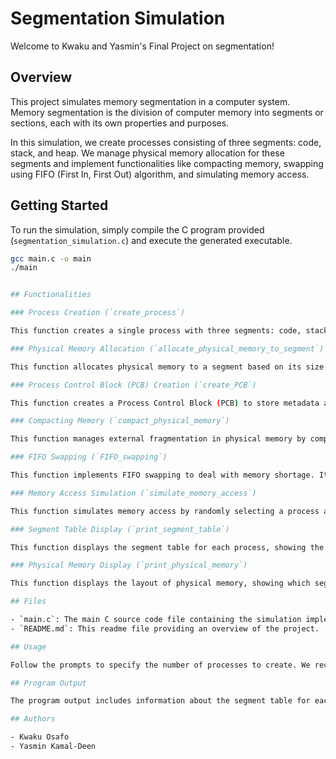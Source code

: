 # Segmentation Simulation

Welcome to Kwaku and Yasmin's Final Project on segmentation!

## Overview

This project simulates memory segmentation in a computer system. Memory segmentation is the division of computer memory into segments or sections, each with its own properties and purposes. 

In this simulation, we create processes consisting of three segments: code, stack, and heap. We manage physical memory allocation for these segments and implement functionalities like compacting memory, swapping using FIFO (First In, First Out) algorithm, and simulating memory access.

## Getting Started

To run the simulation, simply compile the C program provided (`segmentation_simulation.c`) and execute the generated executable.

```bash
gcc main.c -o main
./main


## Functionalities

### Process Creation (`create_process`)

This function creates a single process with three segments: code, stack, and heap.

### Physical Memory Allocation (`allocate_physical_memory_to_segment`)

This function allocates physical memory to a segment based on its size and availability in the physical memory array.

### Process Control Block (PCB) Creation (`create_PCB`)

This function creates a Process Control Block (PCB) to store metadata about a process, such as its size, ID, and segment table.

### Compacting Memory (`compact_physical_memory`)

This function manages external fragmentation in physical memory by compacting memory, moving segments to fill up empty spaces.

### FIFO Swapping (`FIFO_swapping`)

This function implements FIFO swapping to deal with memory shortage. It swaps out processes from physical memory based on the first-in-first-out principle.

### Memory Access Simulation (`simulate_memory_access`)

This function simulates memory access by randomly selecting a process and accessing its segments.

### Segment Table Display (`print_segment_table`)

This function displays the segment table for each process, showing the base address and limit for each segment.

### Physical Memory Display (`print_physical_memory`)

This function displays the layout of physical memory, showing which segments are allocated to which addresses.

## Files

- `main.c`: The main C source code file containing the simulation implementation.
- `README.md`: This readme file providing an overview of the project.

## Usage

Follow the prompts to specify the number of processes to create. We recommend creating at least 35 processes to observe the effects of swapping. The simulation will then proceed to allocate memory, perform operations, and display results.

## Program Output

The program output includes information about the segment table for each process, the physical memory layout before and after operations, and any memory access simulations performed.

## Authors

- Kwaku Osafo
- Yasmin Kamal-Deen
